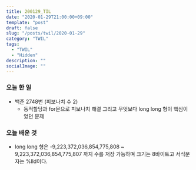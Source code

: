 ```yaml
---
title: 200129_TIL
date: "2020-01-29T21:00:00+09:00"
template: "post"
draft: false
slug: "/posts/twil/2020-01-29"
category: "TWIL"
tags:
  - "TWIL"
  - "Hidden"
description: ""
socialImage: ""
---
```


### 오늘 한 일

- 백준 2748번 (피보나치 수 2)
  - 동적할당과 for문으로 피보나치 해결 그리고 무엇보다 long long 형이 핵심이었던 문제
  
   
### 오늘 배운 것

- long long 형은 -9,223,372,036,854,775,808 ~ 9,223,372,036,854,775,807 까지 수를 저장 가능하며 크기는 8바이트고 서식문자는 %lld이다.

